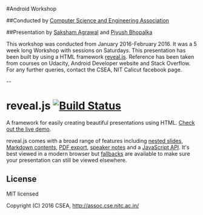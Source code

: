 #Android Workshop

##Conducted by [Computer Science and Engineering Association](https://www.facebook.com/CSEA.NITC)

##Presentation by [Saksham Agrawal](https://github.com/sakshamagarwal) and [Piyush Bhopalka](https://github.com/pbhopalka)

This workshop was conducted from January 2016-February 2016. It was a 5 week long Workshop with sessions on Saturdays.
This presentation has been built by using a HTML framework [reveal.js](http://lab.hakim.se/reveal-js/).
Reference has been taken from courses on Udacity, Android Developer website and Stack Overflow.
For any further queries, contact the CSEA, NIT Calicut facebook page.

--

# reveal.js [![Build Status](https://travis-ci.org/hakimel/reveal.js.svg?branch=master)](https://travis-ci.org/hakimel/reveal.js)

A framework for easily creating beautiful presentations using HTML. [Check out the live demo](http://lab.hakim.se/reveal-js/).

reveal.js comes with a broad range of features including [nested slides](https://github.com/hakimel/reveal.js#markup), [Markdown contents](https://github.com/hakimel/reveal.js#markdown), [PDF export](https://github.com/hakimel/reveal.js#pdf-export), [speaker notes](https://github.com/hakimel/reveal.js#speaker-notes) and a [JavaScript API](https://github.com/hakimel/reveal.js#api). It's best viewed in a modern browser but [fallbacks](https://github.com/hakimel/reveal.js/wiki/Browser-Support) are available to make sure your presentation can still be viewed elsewhere.


## License

MIT licensed

Copyright (C) 2016 CSEA, http://assoc.cse.nitc.ac.in/
